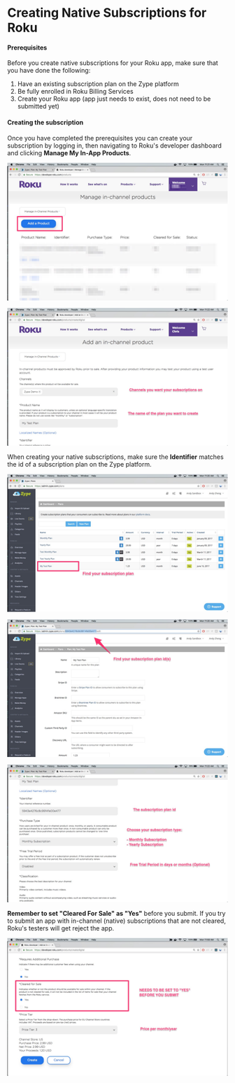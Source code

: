 # Creating Native Subscriptions for Roku

#### Prerequisites

Before you create native subscriptions for your Roku app, make sure that you have done the following:

1. Have an existing subscription plan on the Zype platform
2. Be fully enrolled in Roku Billing Services
3. Create your Roku app (app just needs to exist, does not need to be submitted yet)


#### Creating the subscription

Once you have completed the prerequisites you can create your subscription by logging in, then navigating to Roku's developer dashboard and clicking __Manage My In-App Products__.

![Add a Product button](images/native-subscription3.png)

![Channel and Product names](images/native-subscription4.png)

When creating your native subscriptions, make sure the __Identifier__ matches the id of a subscription plan on the Zype platform.

![Find subscription](images/native-subscription1.png)

![Get plan id](images/native-subscription2.png)

![Id and Subscription Type](images/native-subscription5.png)

__Remember to set "Cleared For Sale" as "Yes"__ before you submit. If you try to submit an app with in-channel (native) subscriptions that are not cleared, Roku's testers will get reject the app.

![Cleared for Sale](images/native-subscription6.png)
